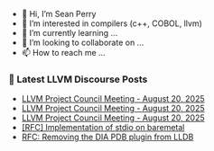 - 👋 Hi, I’m Sean Perry
- 👀 I’m interested in compilers (c++, COBOL, llvm)
- 🌱 I’m currently learning ...
- 💞️ I’m looking to collaborate on ...
- 📫 How to reach me ...

<!---
s66perry/s66perry is a ✨ special ✨ repository because its `README.md` (this file) appears on your GitHub profile.
You can click the Preview link to take a look at your changes.
--->
### 📕 Latest LLVM Discourse Posts

<!-- DISCOURSE-LLVM:START -->
- [LLVM Project Council Meeting - August 20, 2025](https://discourse.llvm.org/t/llvm-project-council-meeting-august-20-2025/87850#post_3)
- [LLVM Project Council Meeting - August 20, 2025](https://discourse.llvm.org/t/llvm-project-council-meeting-august-20-2025/87850#post_2)
- [LLVM Project Council Meeting - August 20, 2025](https://discourse.llvm.org/t/llvm-project-council-meeting-august-20-2025/87850#post_1)
- [[RFC] Implementation of stdio on baremetal](https://discourse.llvm.org/t/rfc-implementation-of-stdio-on-baremetal/86944#post_15)
- [RFC: Removing the DIA PDB plugin from LLDB](https://discourse.llvm.org/t/rfc-removing-the-dia-pdb-plugin-from-lldb/87827#post_11)
<!-- DISCOURSE-LLVM:END -->

